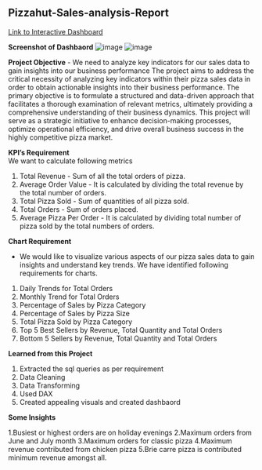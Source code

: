 ## Pizzahut-Sales-analysis-Report
[Link to Interactive Dashboard](https://app.powerbi.com/view?r=eyJrIjoiOTNkZTBmYmUtM2IzYi00YzczLTk2NWYtYmY0ZjgyN2YzNzVlIiwidCI6ImM2ZTU0OWIzLTVmNDUtNDAzMi1hYWU5LWQ0MjQ0ZGM1YjJjNCJ9)

**Screenshot of Dashbaord**
![image](https://github.com/prajaktasarwade/Pizzahut-Sales-analysis-Report/assets/25735962/a81a5372-d3a4-4476-943d-d6d327e37cab)
![image](https://github.com/prajaktasarwade/Pizzahut-Sales-analysis-Report/assets/25735962/96e06045-f5b4-4a48-99cd-f392a25f0f76)

**Project Objective** - 
We need to analyze key indicators for our sales data to gain insights into our business performance
The project aims to address the critical necessity of analyzing key indicators within their pizza sales data in order to obtain actionable insights into their business performance. The primary objective is to formulate a structured and data-driven approach that facilitates a thorough examination of relevant metrics, ultimately providing a comprehensive understanding of their business dynamics. This project will serve as a strategic initiative to enhance decision-making processes, optimize operational efficiency, and drive overall business success in the highly competitive pizza market.


**KPI’s Requirement**  
We want to calculate following metrics
1.	Total Revenue - Sum of all the total orders of pizza.
2.	Average Order Value - It is calculated by dividing the total revenue by the total number of orders.
3.	Total Pizza Sold - Sum of quantities of all pizza sold.
4.	Total Orders - Sum of orders placed.
5.	Average Pizza Per Order - It is calculated by dividing total number of pizza sold by the total numbers of orders.

**Chart Requirement**

- We would like to visualize various aspects of our pizza sales data to gain insights and understand key trends. We have identified following requirements for charts.
  
1.	Daily Trends for Total Orders 
2.	Monthly Trend for Total Orders 
3.	Percentage of Sales by Pizza Category 
4.	Percentage of Sales by Pizza Size
5.	Total Pizza Sold by Pizza Category
6.	Top 5 Best Sellers by Revenue, Total Quantity and Total Orders 
7.	Bottom 5 Sellers by Revenue, Total Quantity and Total Orders

**Learned from this Project**
1.  Extracted the sql queries as per requirement  
2.	Data Cleaning 
3.	Data Transforming 
4.	Used DAX
5.	Created appealing visuals and created dashbaord

**Some Insights**

1.Busiest or highest orders are on holiday evenings 
2.Maximum orders from June and July month
3.Maximum orders for classic pizza 
4.Maximum revenue  contributed from chicken pizza 
5.Brie carre pizza is contributed minimum revenue amongst all.


   

